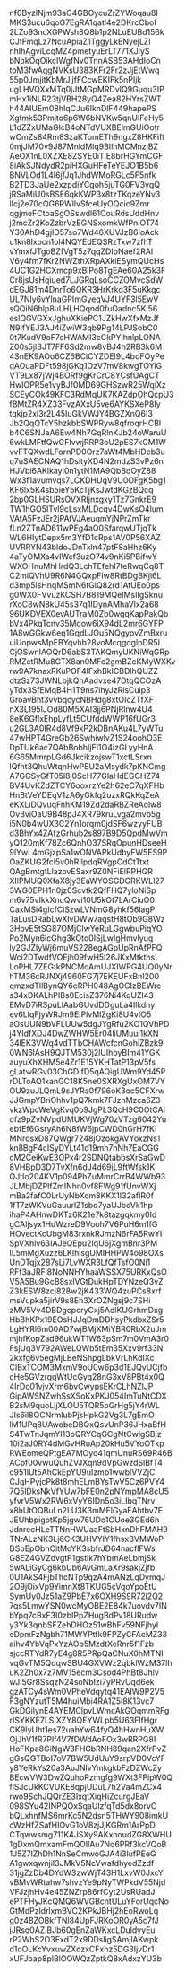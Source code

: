 nf0ByzlNjm93aG4GBOycuZrZYWoqau8I
MKS3ucu6qoG7EgRA1qatl4e2DKrcCbol
2LZo93ncXGPWsh8Q8b1p2NLuEUBd156k
CJtFmqLz7NcuApiaZ1TggyLkENyejLZl
nhIhAgviLcqMZ4pmetyuErLT771XJlyS
bNpkOqOikcIWgfNv0TnnASB53AHdIoCn
toM3fwAqgNVKsU383KFr2Fr2zJjEtWwq
55p0JmjitKbMrJljfFCcwEKIFk5nPIjk
ugLHVQXxMTq0jJtMGpMRDvIQ9Guqu3IP
mHx1iNLR23tjVBH28yQ4Zea82HYrsZWT
h44AIUEm08hIqCJu6IknDlF449hapePS
Xgtmk53Pmjto6p6W6bNVKw5qnUIFeHy5
L1dZZxUMaGlcB4oNTdVUXBElmGUiOotr
wCmZs84Rm8SzaKTomETh9ngxZ8HKFift
0mjJM70v9J87MnldMlq9BIlhMCMnzjBZ
AeOX1nL0XZXE8ZSYE0iTlE8brHGYmCGF
8iAkSJNdydR2piHXGuHFeTeYEJO1B5b6
BNVLOd1L4I6jfJq1JhdWMoRGLc5F5nfk
B2TD3JaUe2xzpdiYCgoh5juTG0FV3ygQ
jRSaMiU0sBSE6qkKWP3x8tzTKqzeYNv3
lIcj2e70cQG6RWllvSfceUyOQcic9Zmr
qgjmeFCtoaSgOSswdl61CouRdsUddHnv
j2mcZr2KoZzbrVzEGNSxomkWfPnlOT74
Y30AhD4gjID57so7Wd46XUVJzB6IoAck
u1kn8Ixocn1ol4NQYEdEQSRzTxw7zfhT
vYmxfJTgoBZfVgT5z7qqZDIpNaef2RAI
V6y4fm7fKr2NWZthXRpAXkiESymQUcHs
4UC1G2HCXmcp9xBlPo8TgEAe60A25k3F
Cr8jsUsHqiued7LJGRqLsoCCZOMvcSdW
dEGJ81m4DnrTo6QKR3HrKrkq3F5uKkgc
UL7Nly6vYlnaGPImGyeqVJ4UYF3l5EwV
sQQiN6hlp8uLHLHQqnd0fuQadnc5Kl56
eslQGVGXxJghuXKiePC1JZkHwXfxMzJf
N9IfYEJ3AJ4iZwiW3qb9Pg14LPJSobC0
0t7KudV9oF7cHWAMI3cCkPYlhnlpLONA
Z00s5jIBJT7FF6Sd2mw8vBJ4h2RB3k6M
4SnEK9AOo6CZ6BCiCYZDEl9L4bdFOyPe
qAOuaPDFt598jGKq1OzV7mV8kwgTOYiG
VT9Lx87jWj4BORf9gKrCrC8YCsfUAgCT
HwIOPR5e1vyBJf0MD69GHSzwR25WqiXz
SCEyCOk49KFC3RdMqUK7KAZdpOhQcpU3
fBMtZR4XZ33FvzAXxU5ve6AYKSXeP8Iy
tqkjp2xl3r2L45IuGkVWJY4BGZXnQ6I3
Jb2QqQTcY5hzkbbSWPRyw8qfroqrHCBl
b4C6SNJaA6Ew4Nh7GqRlnKJb24oWaruU
6wkLMFtfQwGFIvwjRRP3oU2pES7kCM1W
vvFTQXwdLFornPD0Orz7aWt4MbHDeb3u
q7uSAECNAQ1hDsityXD4N2mdzS3vPz6n
HJVbi6AKlkayI0n1ytN1MA9QbBdOyZ88
Wx3f1avumvqs7LCKDHUqV9U0OFgK5bg1
KF6lx5K4sb5ieY5KcTjKsJwtdKGzBQcq
2bp0GLHSURsOVXRIjnxgxy1Tz7GnkrE9
TW1hGO5ITvl9cLsxMLDcqv4DwKsO4lum
VAtA5FzJEr2jPAtVJAeuqmYjNPrZmTkr
fLn2ZTnAD611wPEg4aQ0SfarqwUTjqTk
WL6HIytDepx5m3YfD1cRps1AV0P56XAZ
UVRRYN43bldoJDnTxln47ptF8aHhz6Ky
4aTyOMXa4vIWcf3uzO74v9nKi5PBifwY
WXOHnuMhHrdQ3LchTEfehI7teRwqCq8T
C2miQVhU9R6N4GQxpFIw8RtBDgBKji6L
d3mp5lsHnqMSmN6tGlQ82rd1AtUEo0ps
g0WX0FVvuzKCSH7B819MQeIMsIIgSknu
rXoC8wN8kU45s37q1IDynAMhaVlx2a68
96UKDVEX0evAUTraM0Zb0wgqKapPakQb
bVx4PkqTcnv35Mqow6iX94dL2mr6GYFP
1A8wGGkw6eq1GqdLJOu5NQgypvZmBxru
uiUopwsMpEBYqvhb28voMcqgdglpDR5I
CjOSwnIAOQrD6abS3TAKQmyUKNiWqGRp
RMZctRMu8GTX8an0MFc2gmBZcKMyWXKv
rw9A7knaxRKuPOF4IFxhBkICBDlhQUZZ
dtzSz73JWNLbjkQhAadvxe47DtqQCOzA
yTdx3SfEMqB4H1T9ns7ihyJzRisCuip3
GroavBht3vvbqcycNBHdg8xtOIcZTfXF
nX3L195lJOd80M5XAI3jj6PNjRInw4U4
8eK6GflxEhpLyfLt5CUfddWWP16fUGr3
u2GL3A0IR4d8Vf9kP2kDBnAKu4L7yWTu
47wHPT4GreGb26SwhiwlvZ1S24oohO3E
DpTUk6ac7QAbBobhIjEI1O4izGLyyHnA
6G65MmrpLGd6JkcikzojswT1xctLSrxn
lQfht3QhuWtqnHwPEU2aMsydk7pKNCmg
A7GGSyGfT05l8j0ScH77GlaHdEGCHZ74
BV4UvKZdZTCY6ooxrzYe2h62eC7qXFHb
HnBtVeYDEqV1zA6yGkfq2uzxRQkKqZeA
eKXLiDQvuqFnhKM19Zd2daRBZReAolw8
OvBviOaU9B48pJ4XR79kruLvga2mvb5g
i5N0b4wUX3C2Yn1orqm0jdSF6wzyyFUB
d3BhYx4ZAfzGrhub2s897B9D5QpdMwVm
yQ120mKf78Zc6QnhO37SRqOpunHDseeH
9lYwL4mGjzpSa1wONVAPkUdbyFW5ES9P
OaZKUG2fcl5v0hRIlpdqRVgpCdCtTtxt
QAgBmtgtLlazovESaxr9Z0NFiElRPHGR
XIlPMUQ0XfaX8jy3EaWYOSGDGRKWLl27
3WG0EPH1n0jz0Scvtk2QfFHQ7yloNiSp
m6v75vIkkXnuQwvi10U5kOt7LArCiuO0
CaxMSi4gIcfCiSzwLVNmG8yhkf56lagP
TaLusDRabLwXlvDWw7aqstH8tOb9G8Wz
3HpvE5tSG87OMjClwYeRuLGgwbuPiqYO
Po2Myn6lcGhg3kOto0ISjLwIgHmvlyuq
ly2GJZIyWj6muVS228egAGpUpRnAfPFQ
Wci2DTwdfVOEjh09fwH5I26JKxMtkths
LoPHL7ZEGtkPNCMoAmUJXIWPG4UQ0yNr
hTM36cRJNXj4960FG7j7EKEUFxBnI200
qmzxdTllBynQY6cRPH048AgOCIzBEWrc
s34xDKALhPIBs0EcisZ376Ni4KqUZl43
EMvD7iRSpuLlAabGUvdDDguLa4llkdny
ev6LIqFjyWRJm9EIPlvMlZgKi8U4vIO5
aOsUUN9bVFLUUw5dgJYgRfu2KO1QVhPD
j4YIdfXDJ4DwZWHW5Er04liUMuui1kXN
34lEK3VWq4vdTTbCHAWcfcnGohiZBzk9
0WN6lAsH9QJTM530j2lUIhbyBIm41YGK
auyuXhXHM5e4Zr1E15YKHTatP13pV5fs
gLatwRGv03ChGDIfD5qAQigUWm9Yd45P
rDLToAQ1xanGC18K5ne0SXRXgUxOM7VY
OU9zuJLQmL9sJYRa0f796oK3oc5CFXrw
JJGmpYBriOhhv1pQ7kmk7FJznMzca6Z3
vkzWpcWeVgKvq0o9JgPL3QcH9C0OtCAI
ofz9pZvNVpdUMUKVjWg70zVTzg6042Yu
ebfEf6GsryAh6N8fW6jpCWD0hGrH7fKi
MNrqsxD87QWgr7248jOzokgAVYoxzNs1
kn8BgF4cISyDYLt41d19mh7hNh7EaCGG
cM2CeiKwE3OPx4r2SDNQtabbsXrSaGwD
8VHBpD3D7TvXfn6dJ4d69jL9ftWfsk1K
QJtIo204KV1p094PhZuMmrCrrB4WWb93
JLMbjDZPlfZmINhn0vf8FWg91fUnvWXj
mBa2fafC0LrUyNbXcm8KKX1I32afIR0f
1fT7zWKVuGauurlZ1sbd7yaUJboVk1hp
ihaP4AHnwDKTz6K21e7k8tazgqkmy0Id
gCAIjsyx1HuWzreD9Vooh7V6PuH6m1fG
HOvectKcUbgM83rxnkRJmzN6rFA5RwYI
SpVXhlv63IAJeQEpu2IqU6jXgmBnr3PM
IL5mMgXuzz6LKlhlsgUMIHHPW4o98OXs
UnDTqjx2B7sLi7LvWXR3LfQfTsfO0Ni1
RFf3aJRFj8NoNNHYhaaWSSX75URKxQsO
V5A5Bu9GcB8sxlVGtDukHpTDYNzeQ3vZ
Z3kESW8zcj828w2jK433WQ4zuPCs8xrf
msVupka5jirV9s8Eh3XrOZNgsj9c7SHi
zMV5Vv4DBDgcpcryCxj5AdlKUGrhmDxg
HbBhKPx19EOsHJJqDmDDhsyPkdbxZSr5
LgHYRl6m00AD7wjBMjXMiYBR0RbX2uJm
mjhfKopZad96ukWT1W63pSm7m0VmA3r0
FsjUq3V792AWeLQWb5tEm35Xxv9rf33N
2kxfg6v5egMjLBeNShpgLbkVrLhKdIXc
CIBxTCOM3MxmV9oU0w6p3d1EJQvUCjfb
cHe5GVzrgqWtUcGyg28nG3xV8PBt4x0Q
4IrDo01vjvXrm6bvCwypsEKrCLhNZlJP
GipAWSNZwhSsXSoKxPKJ054ImTuNtCDX
B2sM9quoLljXLOU5TQR5oGrHg5jY4rWL
JIs6il8OCNrmlubPjsHpkG2Vg3L7gEmO
lM1UPq8UAwobeDBQxQsvUnP36JHxaBfH
S4TwTnJqmYI13bQRYCqGCgNtCwigSBjz
10i2aJ0RY4dMGvHRuAp20kHu5VYoOTkp
RWEomeQPtgEA7MOyo41qmUnuRS69R46B
ACpf00vwuQuhZVJXqn9dVpGwzdSlBfT4
c951IUt5AhCkEpYU9uIzmb1wwblVVZjC
CJqHPyjcPk8t8mhELmBYsTwV5Cz6PVY4
7Q5lDksNkVfYUw7bFE0n2pNYmpMA8cU5
yfvrV5Wx2RW6xVyY6IDn5o3iLIbqTNrv
x8hUtOQBuLn2LU3K3mMFlGyaEAhtbv7F
JEUhbpigotKp5jgw76UDo1OUoe3GEd6n
JdnrecHLeTTNnHWUaaFtSbHxnDhFMAH9
TNrALzNK3Lj6CK3UHVYIY1fhsxBVMWoP
DSbEpObnCitMoYK3sbfrJD64nacflFWs
G8EZ4GVZdvgtP1gstlk7hYbmAeLbmjSk
5wALiGyCg6kbUb6AvGmLaXr9sakjZjfb
0U1AkS4FjbThcNTp9qzA4mANzLqDymqJ
2O9jOixVp9YimnXt8TKUG5cVqoYpoEtU
SymUy0Jz51aZ9PbE7x6OXH9S9R72l2Q2
7qs5LmwYSN0wcMyOBE2E84k7uovdv7IN
bYpq7cBxF3I0zbIPpZHugBdPv18URudw
y3Yk3qnbSFZehDHOz51wBhFv59NFjhyl
eDpmFzNgbh71MWYPtfk9FPZyCFAcMZ33
aihv4YbVqPxYzAOp5MzdtXeRnr5f1Fzb
sjccRTYdR7yE4g8R5PRpQaCNuX0hMTNI
vqGvTM5QdqwSBU4GXVWz2qbklWzM37lh
uK2Zh0x7z7MV15ecm3Csod4PhBt8Jhlv
wJI5Gr8SsqzN24soNbIzi7yPRvUqd6ek
gzATCy4sWm0VPheVdqytq41EAIW9P2V5
F3gNYzutT5M4huiMbi4RA1Z5i8K13vc7
GkDGilynE4AYEMClpvLWmcAkGOqmmRFg
rISYKKE7LSIXZY8QEYWLpb5U63FlfHgr
CK9IyUht1es72uahYw64fyQ4hHwnHuXW
OjJhV1fR7Plf4V7fDWdAoFOx3wRRPG8I
HoFKpa8GiNgW3FHCbRNH89qan2XfrPvZ
gGsQGTBoI7oV7BW5UdUuY9srpVD0VcYF
y8YeRkYs20a3AuJNlvYmkgkbFzDZWcZy
BEcwVW3DwZQuhoRzmgfg9WXt3FPipW0Q
flSJcUkKCVUKE8qpjUDuL7h2Va4mZCx4
rwo9SchJQQrZE3IxqtXiqHiZcurgJEaV
098SYu42INPQOxSqaUlzfqTd5dx8orvO
bQLxhnfMS6mrKc5N2dsn5THWY908imkU
cWzHfZSafHIOvG1oV8zjJjKGRm1ArPpD
CTqwwsmg711K4JSXy9AKxnoudZG8XWHU
1gDxmQmxamFmQOIlAu7Nq6PRf3kcVQoB
1J5Z7lZhDh1NnSeCmwoGJA4i3lufPEeG
A1gwxqwnjiI3JMkV5NcVwafdhyedZzdf
31jgZzDb4DYdW3zwWjT43H1LxvW0JxcY
vBMvWRtahw7shvzYe9pNyTWPkdV55Njd
VFJzjhHv4e45ZNZrp86rfCyt2UsRUadJ
ePTFHyJKcQMQ6WVGBcntULuYForUqcNo
GtMdPzldrlxmBVC2KPkJBHj2hEoRwoLq
g0z4BZOBkfTNl84UpFJRKoOR0yA5c7fJ
jJRsq0AZiBJb60gEnZaWKxcLDuldyyEu
rP2WhS2O3ExdT2x9DDsligSAmjlAKwpk
d1oOLKcYvxuwZXdzxCFxhz5DG3IjvDr1
xUFJbap8plBlOOWQzZptkQ8xAdxzYU3b
